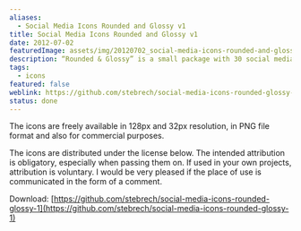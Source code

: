 ```yaml
---
aliases:
  - Social Media Icons Rounded and Glossy v1
title: Social Media Icons Rounded and Glossy v1
date: 2012-07-02
featuredImage: assets/img/20120702_social-media-icons-rounded-and-glossy-v1.jpg
description: “Rounded & Glossy” is a small package with 30 social media icons. The icons have a rounded shape with a glossy effect.
tags:
  - icons
featured: false
weblink: https://github.com/stebrech/social-media-icons-rounded-glossy-1
status: done
---
```

The icons are freely available in 128px and 32px resolution, in PNG file format and also for commercial purposes.

The icons are distributed under the license below. The intended attribution is obligatory, especially when passing them on. If used in your own projects, attribution is voluntary. I would be very pleased if the place of use is communicated in the form of a comment.

Download: [https://github.com/stebrech/social-media-icons-rounded-glossy-1](https://github.com/stebrech/social-media-icons-rounded-glossy-1)
